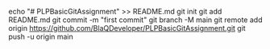 echo "# PLPBasicGitAssignment" >> README.md
git init
git add README.md
git commit -m "first commit"
git branch -M main
git remote add origin https://github.com/BlaQDeveloper/PLPBasicGitAssignment.git
git push -u origin main
